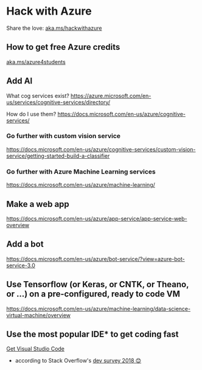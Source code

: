 # Hack with Azure
Share the love: [aka.ms/hackwithazure](https://aka.ms/hackwithazure)

## How to get free Azure credits
[aka.ms/azure4students](https://aka.ms/azure4students)

## Add AI
What cog services exist? https://azure.microsoft.com/en-us/services/cognitive-services/directory/ 

How do I use them? https://docs.microsoft.com/en-us/azure/cognitive-services/

### Go further with custom vision service
https://docs.microsoft.com/en-us/azure/cognitive-services/custom-vision-service/getting-started-build-a-classifier

### Go further with Azure Machine Learning services
https://docs.microsoft.com/en-us/azure/machine-learning/

## Make a web app
https://docs.microsoft.com/en-us/azure/app-service/app-service-web-overview

## Add a bot
https://docs.microsoft.com/en-us/azure/bot-service/?view=azure-bot-service-3.0

## Use Tensorflow (or Keras, or CNTK, or Theano, or ...) on a pre-configured, ready to code VM
https://docs.microsoft.com/en-us/azure/machine-learning/data-science-virtual-machine/overview

## Use the most popular IDE* to get coding fast
[Get Visual Studio Code](https://code.visualstudio.com/?wt.mc_id=DX_841432)

* according to Stack Overflow's [dev survey 2018 😊](https://insights.stackoverflow.com/survey/2018/#technology-most-popular-development-environments)

